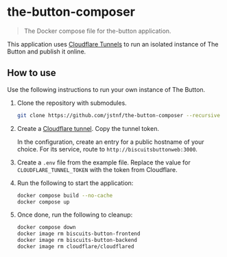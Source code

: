 # the-button-composer

> The Docker compose file for the-button application.

This application uses [Cloudflare Tunnels](https://www.cloudflare.com/products/tunnel/) to run an isolated instance of The Button and publish it online.

## How to use
Use the following instructions to run your own instance of The Button.
1. Clone the repository with submodules.
   ```bash
   git clone https://github.com/jstnf/the-button-composer --recursive
   ```
2. Create a [Cloudflare tunnel](https://www.cloudflare.com/products/tunnel/). Copy the tunnel token.
   
   In the configuration, create an entry for a public hostname of your choice. For its service, route to `http://biscuitsbuttonweb:3000`.
3. Create a `.env` file from the example file. Replace the value for `CLOUDFLARE_TUNNEL_TOKEN` with the token from Cloudflare.
4. Run the following to start the application:
   ```bash
   docker compose build --no-cache
   docker compose up
   ```
5. Once done, run the following to cleanup:
   ```bash
   docker compose down
   docker image rm biscuits-button-frontend
   docker image rm biscuits-button-backend
   docker image rm cloudflare/cloudflared
   ```
